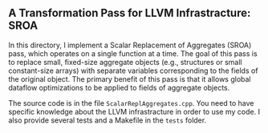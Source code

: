 ## A Transformation Pass for LLVM Infrastracture: SROA
In this directory, I implement a Scalar Replacement of Aggregates (SROA) pass, which operates on a single function at a time. The goal of this pass is to replace small, fixed-size aggregate objects (e.g., structures or small constant-size arrays) with separate variables corresponding to the fields of the original object. The primary benefit of this pass is that it allows global dataflow optimizations to be applied to fields of aggregate objects.

The source code is in the file `ScalarReplAggregates.cpp`. You need to have specific knowledge about the LLVM infrastracture in order to use my code. I also provide several tests and a Makefile in the `tests` folder.
